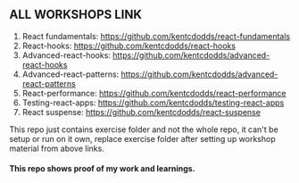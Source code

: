 ## ALL WORKSHOPS LINK

1. React fundamentals: https://github.com/kentcdodds/react-fundamentals
2. React-hooks: https://github.com/kentcdodds/react-hooks
3. Advanced-react-hooks: https://github.com/kentcdodds/advanced-react-hooks
4. Advanced-react-patterns: https://github.com/kentcdodds/advanced-react-patterns
5. React-performance: https://github.com/kentcdodds/react-performance
6. Testing-react-apps: https://github.com/kentcdodds/testing-react-apps
7. React suspense: https://github.com/kentcdodds/react-suspense

This repo just contains exercise folder and not the whole repo, it can't be setup or run on it own, replace exercise folder after setting up workshop material from above links.

#### This repo shows proof of my work and learnings.
